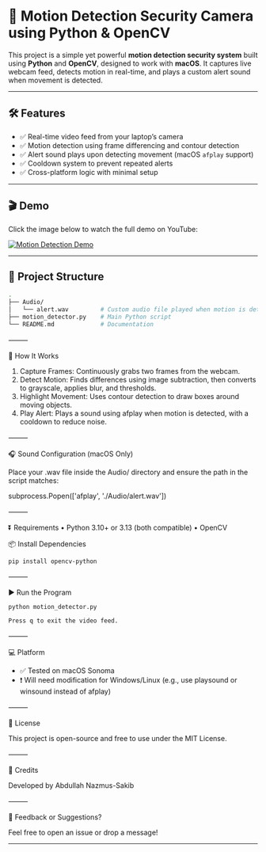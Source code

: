 # 🎥 Motion Detection Security Camera using Python & OpenCV

This project is a simple yet powerful **motion detection security system** built using **Python** and **OpenCV**, designed to work with **macOS**. It captures live webcam feed, detects motion in real-time, and plays a custom alert sound when movement is detected.

---

## 🛠 Features

- ✅ Real-time video feed from your laptop’s camera  
- ✅ Motion detection using frame differencing and contour detection  
- ✅ Alert sound plays upon detecting movement (macOS `afplay` support)  
- ✅ Cooldown system to prevent repeated alerts  
- ✅ Cross-platform logic with minimal setup

---

## 🎬 Demo

Click the image below to watch the full demo on YouTube:

[![Motion Detection Demo](https://img.youtube.com/vi/LNJoPAhTtmU/0.jpg)](https://www.youtube.com/watch?v=LNJoPAhTtmU)

---

## 📁 Project Structure

```bash
.
├── Audio/
│   └── alert.wav         # Custom audio file played when motion is detected
├── motion_detector.py    # Main Python script
└── README.md             # Documentation
```

⸻

🚀 How It Works
1. Capture Frames: Continuously grabs two frames from the webcam.
2.	Detect Motion: Finds differences using image subtraction, then converts to grayscale, applies blur, and thresholds.
3.	Highlight Movement: Uses contour detection to draw boxes around moving objects.
4.	Play Alert: Plays a sound using afplay when motion is detected, with a cooldown to reduce noise.

⸻

🎧 Sound Configuration (macOS Only)

Place your .wav file inside the Audio/ directory and ensure the path in the script matches:

subprocess.Popen(['afplay', './Audio/alert.wav'])


⸻

⏬ Requirements
	•	Python 3.10+ or 3.13 (both compatible)
	•	OpenCV

📦 Install Dependencies
```
pip install opencv-python
```

⸻

▶️ Run the Program
```
python motion_detector.py
```
```
Press q to exit the video feed.
```
⸻

💻 Platform
- ✅ Tested on macOS Sonoma
- ❗ Will need modification for Windows/Linux (e.g., use playsound or winsound instead of afplay)

⸻


📜 License

This project is open-source and free to use under the MIT License.

⸻

🙌 Credits

Developed by Abdullah Nazmus-Sakib

⸻

📩 Feedback or Suggestions?

Feel free to open an issue or drop a message!

---
